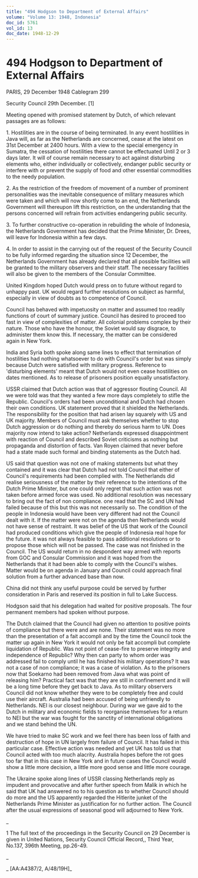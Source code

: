 ```yaml
---
title: "494 Hodgson to Department of External Affairs"
volume: "Volume 13: 1948, Indonesia"
doc_id: 5761
vol_id: 13
doc_date: 1948-12-29
---
```


# 494 Hodgson to Department of External Affairs

PARIS, 29 December 1948 Cablegram 299

Security Council 29th December. [1]

Meeting opened with promised statement by Dutch, of which relevant passages are as follows:

1\. Hostilities are in the course of being terminated. In any event hostilities in Java will, as far as the Netherlands are concerned, cease at the latest on 31st December at 2400 hours. With a view to the special emergency in Sumatra, the cessation of hostilities there cannot be effectuated Until 2 or 3 days later. It will of course remain necessary to act against disturbing elements who, either individually or collectively, endanger public security or interfere with or prevent the supply of food and other essential commodities to the needy population.

2\. As the restriction of the freedom of movement of a number of prominent personalities was the inevitable consequence of military measures which were taken and which will now shortly come to an end, the Netherlands Government will thereupon lift this restriction, on the understanding that the persons concerned will refrain from activities endangering public security.

3\. To further constructive co-operation in rebuilding the whole of Indonesia, the Netherlands Government has decided that the Prime Minister, Dr. Drees, will leave for Indonesia within a few days.

4\. In order to assist in the carrying out of the request of the Security Council to be fully informed regarding the situation since 12 December, the Netherlands Government has already declared that all possible facilities will be granted to the military observers and their staff. The necessary facilities will also be given to the members of the Consular Committee.

United Kingdom hoped Dutch would press on to future without regard to unhappy past. UK would regard further resolutions on subject as harmful, especially in view of doubts as to competence of Council.

Council has behaved with impetuosity on matter and assumed too readily functions of court of summary justice. Council has desired to proceed too fast in view of complexities of matter. All colonial problems complex by their nature. Those who have the honour, the Soviet would say disgrace, to administer them know this. If necessary, the matter can be considered again in New York.

India and Syria both spoke along same lines to effect that termination of hostilities had nothing whatsoever to do with Council's order but was simply because Dutch were satisfied with military progress. Reference to 'disturbing elements' meant that Dutch would not even cease hostilities on dates mentioned. As to release of prisoners position equally unsatisfactory.

USSR claimed that Dutch action was that of aggressor flouting Council. All we were told was that they wanted a few more days completely to stifle the Republic. Council's orders had been unconditional and Dutch had chosen their own conditions. UK statement proved that it shielded the Netherlands. The responsibility for the position that had arisen lay squarely with US and UK majority. Members of Council must ask themselves whether to stop Dutch aggression or do nothing and thereby do serious harm to UN. Does majority now intend to take action? Netherlands expressed disappointment with reaction of Council and described Soviet criticisms as nothing but propaganda and distortion of facts. Van Royen claimed that never before had a state made such formal and binding statements as the Dutch had.

US said that question was not one of making statements but what they contained and it was clear that Dutch had not told Council that either of Council's requirements had been complied with. The Netherlands did realise seriousness of the matter by their reference to the intentions of the Dutch Prime Minister, but one could only regret that such action was not taken before armed force was used. No additional resolution was necessary to bring out the fact of non compliance. one read that the SC and UN had failed because of this but this was not necessarily so. The condition of the people in Indonesia would have been very different had not the Council dealt with it. If the matter were not on the agenda then Netherlands would not have sense of restraint. It was belief of the US that work of the Council had produced conditions which give the people of Indonesia real hope for the future. it was not always feasible to pass additional resolutions or to propose those which will not be passed. The case was not finished in the Council. The US would return in no despondent way armed with reports from GOC and Consular Commission and it was hoped from the Netherlands that it had been able to comply with the Council's wishes. Matter would be on agenda in January and Council could approach final solution from a further advanced base than now.

China did not think any useful purpose could be served by further consideration in Paris and reserved its position in full to Lake Success.

Hodgson said that his delegation had waited for positive proposals. The four permanent members had spoken without purpose.

The Dutch claimed that the Council had given no attention to positive points of compliance but there were and are none. Their statement was no more than the presentation of a fait accompli and by the time the Council took the matter up again in New York it would not only be fait accompli but complete liquidation of Republic. Was not point of cease-fire to preserve integrity and independence of Republic? Why then can party to whom order was addressed fail to comply until he has finished his military operations? It was not a case of non compliance; it was a case of violation. As to the prisoners now that Soekarno had been removed from Java what was point of releasing him? Practical fact was that they are still in confinement and it will be a long time before they get back to Java. As to military observers Council did not know whether they were to be completely free and could use their aircraft. Australia had been accused of being unfriendly to Netherlands. NEI is our closest neighbour. During war we gave aid to the Dutch in military and economic fields to reorganise themselves for a return to NEI but the war was fought for the sanctity of international obligations and we stand behind the UN.

We have tried to make SC work and we feel there has been loss of faith and destruction of hope in UN largely from failure of Council. It has failed in this particular case. Effective action was needed and yet UK has told us that Council acted with too much alacrity. Australia hopes before the rot goes too far that in this case in New York and in future cases the Council would show a little more decision, a little more good sense and little more courage.

The Ukraine spoke along lines of USSR classing Netherlands reply as impudent and provocative and after further speech from Malik in which he said that UK had answered no to his question as to whether Council should do more and the US apparently regarded the Hitlerite junket of the Netherlands Prime Minister as justification for no further action. The Council after the usual expressions of seasonal good will adjourned to New York.

_

1 The full text of the proceedings in the Security Council on 29 December is given in United Nations, Security Council Official Record,, Third Year, No.137, 396th Meeting, pp.26-49.

_

_ [AA:A4387/2, A/48/19H]_
